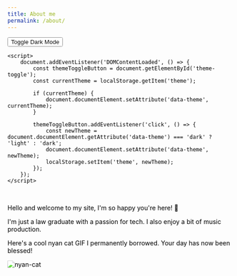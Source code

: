 ```yaml
---
title: About me
permalink: /about/
---
```


<head>
  <link rel="apple-touch-icon" sizes="180x180" href="{{ '/assets/apple-touch-icon.png' | relative_url }}" />
  <link rel="icon" type="image/png" sizes="32x32" href="{{ '/assets/favicon-32x32.png' | relative_url }}" />
  <link rel="icon" type="image/png" sizes="16x16" href="{{ '/assets/favicon-16x16.png' | relative_url }}" />
  <link rel="icon" type="image/x-icon" href="{{ '/assets/favicon.ico' | relative_url }}" />
</head>

<html lang="en">
<head>
    <meta charset="UTF-8">
    <meta name="viewport" content="width=device-width, initial-scale=1.0">
    <title>Toggle Dark Mode</title>
<style>
    /* Default light mode settings */
    :root {
        --bg-image-light: url('https://png.pngtree.com/background/20220726/original/pngtree-digital-stream-or-binary-code-data-on-matrix-background-picture-image_1821715.jpg'); /* Light mode background image */
        --bg-filter-light: brightness(1.2) contrast(1.2); /* Adjust brightness and contrast for better visibility in light mode */
        --txt-color-light: #000000; /* Text color in light mode */
    }

    /* Dark mode settings */
    [data-theme="dark"] {
        --bg-image-dark: url('https://png.pngtree.com/background/20220726/original/pngtree-digital-stream-or-binary-code-data-on-matrix-background-picture-image_1821715.jpg'); /* Dark mode background image */
        --bg-filter-dark: none; /* No filter for dark mode, use original image */
        --txt-color-dark: #ffffff; /* Text color in dark mode */
    }

    /* Apply the variables to the body */
    body {
        background-image: var(--bg-image-light); /* Default background image */
        background-size: cover; /* Ensure the image covers the entire background */
        background-repeat: no-repeat; /* Prevent image repetition */
        background-position: center; /* Center the image */
        color: var(--txt-color-light); /* Default text color */
        filter: var(--bg-filter-light); /* Apply light mode filter */
    }

    /* Dark mode overrides */
    [data-theme="dark"] body {
        background-image: var(--bg-image-dark); /* Dark mode background image */
        filter: var(--bg-filter-dark); /* Apply dark mode filter */
        color: var(--txt-color-dark); /* Dark mode text color */
    }
</style>

</head>
<body>
    <button id="theme-toggle">Toggle Dark Mode</button>

 
    <script>
        document.addEventListener('DOMContentLoaded', () => {
            const themeToggleButton = document.getElementById('theme-toggle');
            const currentTheme = localStorage.getItem('theme');

            if (currentTheme) {
                document.documentElement.setAttribute('data-theme', currentTheme);
            }

            themeToggleButton.addEventListener('click', () => {
                const newTheme = document.documentElement.getAttribute('data-theme') === 'dark' ? 'light' : 'dark';
                document.documentElement.setAttribute('data-theme', newTheme);
                localStorage.setItem('theme', newTheme);
            });
        });
    </script>
</body>
</html>

<br>

Hello and welcome to my site, I'm so happy you're here! 🥳

I'm just a law graduate with a passion for tech. I also enjoy a bit of music production.

Here's a cool nyan cat GIF I permanently borrowed. Your day has now been blessed!

![nyan-cat](https://github.com/user-attachments/assets/a8b39c6a-10cd-4444-9f93-423f0972b035)




<!-- <div class="slider">
  <img src="/assets/favicon-16x16.png">
  <img src="/assets/favicon-32x32.png">
  <img src="image3.jpg">
</div>

<style>
  .slider {
    overflow: hidden;
    width: 500px;
    height: 300px;
  }

  .slider img {
    width: 100%;
    height: auto;
    opacity: 0;
    transition: opacity 0.5s ease-in-out;
  }

  .slider img.active {
    opacity: 1;
  }
</style>

<script>
  // JavaScript code to handle image slider navigation and animation
  var images = document.querySelectorAll('.slider img');
  var currentImage = 0;

  setInterval(function() {
    images[currentImage].classList.remove('active');
    currentImage = (currentImage + 1) % images.length;
    images[currentImage].classList.add('active');
  }, 2000);
</script> -->

